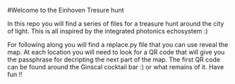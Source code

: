 #Welcome to the Einhoven Tresure hunt 

In this repo you will find a series of files for a treasure hunt around the city of light. 
This is all inspired by the integrated photonics echosystem :) 

For following along you will find a replace.py file that you can use reveal the map. 
At each location you will need to look for a QR code that will give you the passphrase for decripting the next part of the map. 
The first QR code can be found around the Ginscal cocktail bar :) or what remains of it. 
Have fun !!
